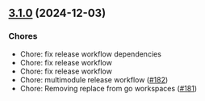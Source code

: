 
<a name="3.1.0"></a>
## [3.1.0](https://github.com/lamassuiot/lamassuiot/compare/v3.0.0...3.1.0) (2024-12-03)

### Chores

* Chore: fix release workflow dependencies
* Chore: fix release workflow
* Chore: fix release workflow
* Chore: multimodule release workflow ([#182](https://github.com/lamassuiot/lamassuiot/issues/182))
* Chore: Removing replace from go workspaces ([#181](https://github.com/lamassuiot/lamassuiot/issues/181))

